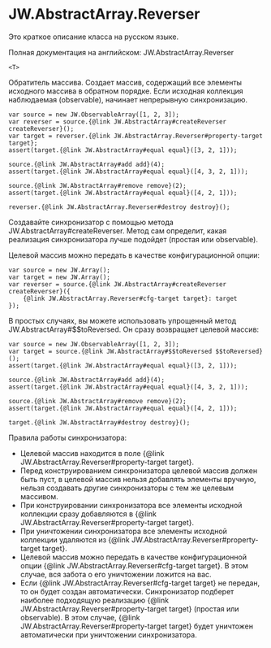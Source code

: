 ﻿# JW.AbstractArray.Reverser

Это краткое описание класса на русском языке.

Полная документация на английском: JW.AbstractArray.Reverser

`<T>`

Обратитель массива. Создает массив, содержащий все элементы исходного массива в обратном порядке.
Если исходная коллекция наблюдаемая (observable), начинает непрерывную синхронизацию.

    var source = new JW.ObservableArray([1, 2, 3]);
    var reverser = source.{@link JW.AbstractArray#createReverser createReverser}();
    var target = reverser.{@link JW.AbstractArray.Reverser#property-target target};
    assert(target.{@link JW.AbstractArray#equal equal}([3, 2, 1]));
    
    source.{@link JW.AbstractArray#add add}(4);
    assert(target.{@link JW.AbstractArray#equal equal}([4, 3, 2, 1]));
    
    source.{@link JW.AbstractArray#remove remove}(2);
    assert(target.{@link JW.AbstractArray#equal equal}([4, 2, 1]));

    reverser.{@link JW.AbstractArray.Reverser#destroy destroy}();

Создавайте синхронизатор с помощью метода JW.AbstractArray#createReverser.
Метод сам определит, какая реализация синхронизатора лучше подойдет (простая или observable).

Целевой массив можно передать в качестве конфигурационной опции:

    var source = new JW.Array();
    var target = new JW.Array();
    var reverser = source.{@link JW.AbstractArray#createReverser createReverser}({
        {@link JW.AbstractArray.Reverser#cfg-target target}: target
    });

В простых случаях, вы можете использовать упрощенный метод JW.AbstractArray#$$toReversed. Он сразу возвращает целевой массив:

    var source = new JW.ObservableArray([1, 2, 3]);
    var target = source.{@link JW.AbstractArray#$$toReversed $$toReversed}();
    assert(target.{@link JW.AbstractArray#equal equal}([3, 2, 1]));

    source.{@link JW.AbstractArray#add add}(4);
    assert(target.{@link JW.AbstractArray#equal equal}([4, 3, 2, 1]));

    source.{@link JW.AbstractArray#remove remove}(2);
    assert(target.{@link JW.AbstractArray#equal equal}([4, 2, 1]));

    target.{@link JW.AbstractArray#destroy destroy}();

Правила работы синхронизатора:

- Целевой массив находится в поле {@link JW.AbstractArray.Reverser#property-target target}.
- Перед конструированием синхронизатора целевой массив должен быть пуст, в целевой массив нельзя добавлять элементы
вручную, нельзя создавать другие синхронизаторы с тем же целевым массивом.
- При конструировании синхронизатора все элементы исходной коллекции сразу добавляются в {@link JW.AbstractArray.Reverser#property-target target}.
- При уничтожении синхронизатора все элементы исходной коллекции удаляются из {@link JW.AbstractArray.Reverser#property-target target}.
- Целевой массив можно передать в качестве конфигурационной опции {@link JW.AbstractArray.Reverser#cfg-target target}.
В этом случае, вся забота о его уничтожении ложится на вас.
- Если {@link JW.AbstractArray.Reverser#cfg-target target} не передан, то он будет создан автоматически. Синхронизатор подберет наиболее подходящую
реализацию {@link JW.AbstractArray.Reverser#property-target target} (простая или observable). В этом
случае, {@link JW.AbstractArray.Reverser#property-target target} будет уничтожен автоматически при уничтожении синхронизатора.
